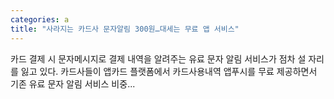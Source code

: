 ```yaml
---
categories: a
title: "사라지는 카드사 문자알림 300원…대세는 무료 앱 서비스"
---
```

카드 결제 시 문자메시지로 결제 내역을 알려주는 유료 문자 알림 서비스가 점차 설 자리를 잃고 있다. 카드사들이 앱카드 플랫폼에서 카드사용내역 앱푸시를 무료 제공하면서 기존 유료 문자 알림 서비스 비중...